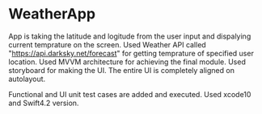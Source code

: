 # WeatherApp

App is taking the latitude and logitude from the user input and dispalying current temprature on the screen.
Used Weather API called "https://api.darksky.net/forecast" for getting temprature of specified user location.
Used MVVM architecture for achieving the final module.  Used storyboard for making the UI.  The entire UI is completely aligned on autolayout.

Functional and UI unit test cases are added and executed.
Used xcode10 and Swift4.2 version.

